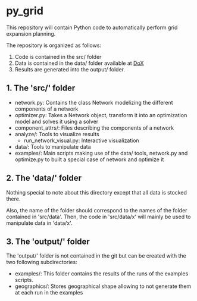 # py_grid

This repository will contain Python code to automatically perform grid expansion planning.

The repository is organized as follows:

1. Code is contained in the src/ folder
2. Data is contained in the data/ folder available at [DoX](https://dox.ulg.ac.be/index.php/apps/files/?dir=/py_grid_exp&fileid=268947668)
3. Results are generated into the output/ folder.
	
## 1. The 'src/' folder

- network.py: Contains the class Network modelizing the different components of a network
- optimizer.py: Takes a Network object, transform it into an optimization model and solves it using a solver
- component_attrs/: Files describing the components of a network
- analyze/: Tools to visualize results
	- run_network_visual.py: Interactive visualization
- data/: Tools to manipulate data
- examples/: Main scripts making use of the data/ tools, network.py and optimize.py to built a special case of network and optimize it
	
## 2. The 'data/' folder

Nothing special to note about this directory except that all data is stocked there.

Also, the name of the folder should correspond to the names of the folder contained in 'src/data'. Then, the code in 'src/data/x' will mainly be used to 
manipulate data in 'data/x'.

## 3. The 'output/' folder

The 'output/' folder is not contained in the git but can be created with the two following subdirectories:

- examples/: This folder contains the results of the runs of the examples scripts.
- geographics/: Stores geographical shape allowing to not generate them at each run in the examples


